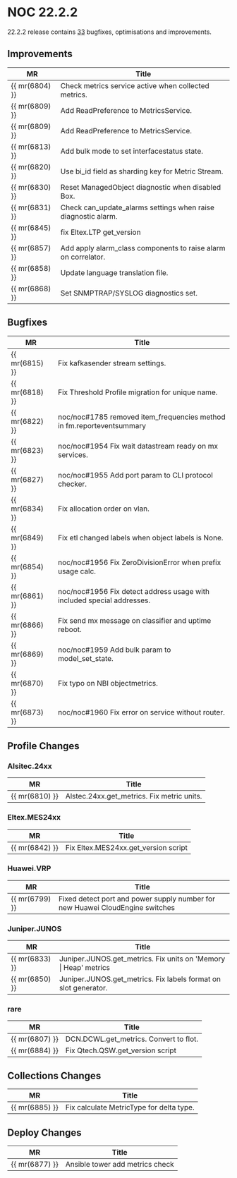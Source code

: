 # NOC 22.2.2

22.2.2 release contains [33](https://code.getnoc.com/noc/noc/merge_requests?scope=all&state=merged&milestone_title=22.2.2) bugfixes, optimisations and improvements.


## Improvements
| MR             | Title                                                          |
| -------------- | -------------------------------------------------------------- |
| {{ mr(6804) }} | Check metrics service active when collected metrics.           |
| {{ mr(6809) }} | Add ReadPreference to MetricsService.                          |
| {{ mr(6809) }} | Add ReadPreference to MetricsService.                          |
| {{ mr(6813) }} | Add bulk mode to set interfacestatus state.                    |
| {{ mr(6820) }} | Use bi_id field as sharding key for Metric Stream.             |
| {{ mr(6830) }} | Reset ManagedObject diagnostic when disabled Box.              |
| {{ mr(6831) }} | Check can_update_alarms settings when raise diagnostic alarm.  |
| {{ mr(6845) }} | fix Eltex.LTP get_version                                      |
| {{ mr(6857) }} | Add apply alarm_class components to raise alarm on correlator. |
| {{ mr(6858) }} | Update language translation file.                              |
| {{ mr(6868) }} | Set SNMPTRAP/SYSLOG diagnostics set.                           |


## Bugfixes
| MR             | Title                                                                  |
| -------------- | ---------------------------------------------------------------------- |
| {{ mr(6815) }} | Fix kafkasender stream settings.                                       |
| {{ mr(6818) }} | Fix Threshold Profile migration for unique name.                       |
| {{ mr(6822) }} | noc/noc#1785 removed item_frequencies method in fm.reporteventsummary  |
| {{ mr(6823) }} | noc/noc#1954 Fix wait datastream ready on mx services.                 |
| {{ mr(6827) }} | noc/noc#1955 Add port param to CLI protocol checker.                   |
| {{ mr(6834) }} | Fix allocation order on vlan.                                          |
| {{ mr(6849) }} | Fix etl changed labels when object labels is None.                     |
| {{ mr(6854) }} | noc/noc#1956 Fix ZeroDivisionError when prefix usage calc.             |
| {{ mr(6861) }} | noc/noc#1956 Fix detect address usage with included special addresses. |
| {{ mr(6866) }} | Fix send mx message on classifier and uptime reboot.                   |
| {{ mr(6869) }} | noc/noc#1959 Add bulk param to model_set_state.                        |
| {{ mr(6870) }} | Fix typo on NBI objectmetrics.                                         |
| {{ mr(6873) }} | noc/noc#1960 Fix error on service without router.                      |


## Profile Changes

### Alsitec.24xx
| MR             | Title                                      |
| -------------- | ------------------------------------------ |
| {{ mr(6810) }} | Alstec.24xx.get_metrics. Fix metric units. |


### Eltex.MES24xx
| MR             | Title                                |
| -------------- | ------------------------------------ |
| {{ mr(6842) }} | Fix Eltex.MES24xx.get_version script |


### Huawei.VRP
| MR             | Title                                                                         |
| -------------- | ----------------------------------------------------------------------------- |
| {{ mr(6799) }} | Fixed detect port and power supply number for new Huawei CloudEngine switches |


### Juniper.JUNOS
| MR             | Title                                                            |
| -------------- | ---------------------------------------------------------------- |
| {{ mr(6833) }} | Juniper.JUNOS.get_metrics. Fix units on  'Memory \| Heap' metrics |
| {{ mr(6850) }} | Juniper.JUNOS.get_metrics. Fix labels format on slot generator.  |


### rare
| MR             | Title                                  |
| -------------- | -------------------------------------- |
| {{ mr(6807) }} | DCN.DCWL.get_metrics. Convert to flot. |
| {{ mr(6884) }} | Fix Qtech.QSW.get_version script       |


## Collections Changes
| MR             | Title                                    |
| -------------- | ---------------------------------------- |
| {{ mr(6885) }} | Fix calculate MetricType for delta type. |


## Deploy Changes
| MR             | Title                           |
| -------------- | ------------------------------- |
| {{ mr(6877) }} | Ansible tower add metrics check |
